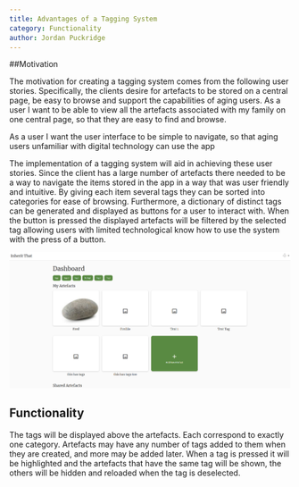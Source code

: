 ```yaml
---
title: Advantages of a Tagging System
category: Functionality
author: Jordan Puckridge
---
```


##Motivation

The motivation for creating a tagging system comes from the following user stories. Specifically, the clients desire for artefacts to be stored on a central page, be easy to browse and support the capabilities of aging users.
As a user I want to be able to view all the artefacts associated with my family on one central page, so that they are easy to find and browse.

As a user I want the user interface to be simple to navigate, so that aging users unfamiliar with digital technology can use the app

The implementation of a tagging system will aid in achieving these user stories. Since the client has a large number of artefacts there needed to be a way to navigate the items stored in the app in a way that was user friendly and intuitive. By giving each item several tags they can be sorted into categories for ease of browsing. Furthermore, a dictionary of distinct tags can be generated and displayed as buttons for a user to interact with. When the button is pressed the displayed artefacts will be filtered by the selected tag allowing users with limited technological know how to use the system with the press of a button. 

![alt text](Tags.png "Mockup of tag UI")


## Functionality
The tags will be displayed above the artefacts. Each correspond to exactly one category. Artefacts may have any number of tags added to them when they are created, and more may be added later. When a tag is pressed it will be highlighted and the artefacts that have the same tag will be shown, the others will be hidden and reloaded when the tag is deselected. 

